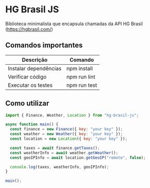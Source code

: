 # HG Brasil JS

Biblioteca minimalista que encapsula chamadas da API HG Brasil (https://hgbrasil.com/)

## Comandos importantes

| Descrição             | Comando      |
| --------------------- | ------------ |
| Instalar dependências | npm install  |
| Verificar código      | npm run lint |
| Executar os testes    | npm run test |

## Como utilizar

```js
import { Finance, Weather, Location } from "hg-brasil-js";

async function main() {
  const finance = new Finance({ key: "your key" });
  const weather = new Weather({ key: "your key" });
  const location = new Location({ key: "your key" });

  const taxes = await finance.getTaxes();
  const weatherInfo = await weather.getWeather();
  const geoIPInfo = await location.getGeoIP("remote", false);

  console.log(taxes, weatherInfo, geoIPInfo);
}

main();
```
